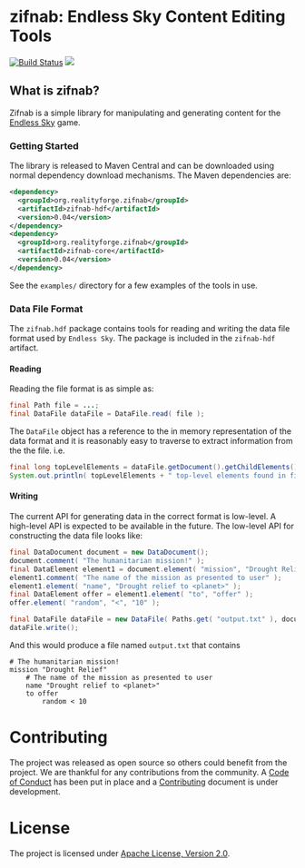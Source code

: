 # zifnab: Endless Sky Content Editing Tools

[![Build Status](https://secure.travis-ci.org/realityforge/zifnab.svg?branch=master)](http://travis-ci.org/realityforge/zifnab)
[<img src="https://img.shields.io/maven-central/v/org.realityforge.zifnab/zifnab-core.svg?label=latest%20release"/>](https://search.maven.org/search?q=g:org.realityforge.zifnab%20a:zifnab-core)

## What is zifnab?

Zifnab is a simple library for manipulating and generating content for the [Endless Sky](http://endless-sky.github.io/) game.

### Getting Started

The library is released to Maven Central and can be downloaded using normal dependency download mechanisms.
The Maven dependencies are:

```xml
<dependency>
  <groupId>org.realityforge.zifnab</groupId>
  <artifactId>zifnab-hdf</artifactId>
  <version>0.04</version>
</dependency>
<dependency>
  <groupId>org.realityforge.zifnab</groupId>
  <artifactId>zifnab-core</artifactId>
  <version>0.04</version>
</dependency>
```

See the `examples/` directory for a few examples of the tools in use.

### Data File Format

The `zifnab.hdf` package contains tools for reading and writing the data file format used by `Endless Sky`. The
package is included in the `zifnab-hdf` artifact.

#### Reading

Reading the file format is as simple as:

```java
final Path file = ...;
final DataFile dataFile = DataFile.read( file );
```

The `DataFile` object has a reference to the in memory representation of the data format and it is reasonably
easy to traverse to extract information from the the file. i.e.

```java
final long topLevelElements = dataFile.getDocument().getChildElements().size();
System.out.println( topLevelElements + " top-level elements found in file." );
```

#### Writing

The current API for generating data in the correct format is low-level. A high-level API is expected to be available
in the future. The low-level API for constructing the data file looks like:

```java
final DataDocument document = new DataDocument();
document.comment( "The humanitarian mission!" );
final DataElement element1 = document.element( "mission", "Drought Relief" );
element1.comment( "The name of the mission as presented to user" );
element1.element( "name", "Drought relief to <planet>" );
final DataElement offer = element1.element( "to", "offer" );
offer.element( "random", "<", "10" );

final DataFile dataFile = new DataFile( Paths.get( "output.txt" ), document );
dataFile.write();
```

And this would produce a file named `output.txt` that contains

```
# The humanitarian mission!
mission "Drought Relief"
	# The name of the mission as presented to user
	name "Drought relief to <planet>"
	to offer
		random < 10
```

# Contributing

The project was released as open source so others could benefit from the project. We are thankful for any
contributions from the community. A [Code of Conduct](CODE_OF_CONDUCT.md) has been put in place and
a [Contributing](CONTRIBUTING.md) document is under development.

# License

The project is licensed under [Apache License, Version 2.0](LICENSE).
